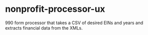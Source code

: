 # nonprofit-processor-ux
990 form processor that takes a CSV of desired EINs and years and extracts financial data from the XMLs.
